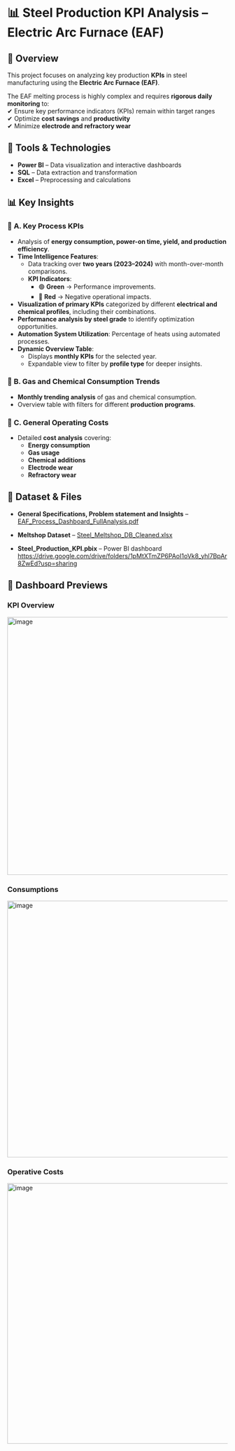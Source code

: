 # 📊 Steel Production KPI Analysis – Electric Arc Furnace (EAF)

## 📌 Overview  
This project focuses on analyzing key production **KPIs** in steel manufacturing using the **Electric Arc Furnace (EAF)**.  

The EAF melting process is highly complex and requires **rigorous daily monitoring** to:  
✔ Ensure key performance indicators (KPIs) remain within target ranges  
✔ Optimize **cost savings** and **productivity**  
✔ Minimize **electrode and refractory wear**  


## 🔧 Tools & Technologies  
- **Power BI** – Data visualization and interactive dashboards  
- **SQL** – Data extraction and transformation  
- **Excel** – Preprocessing and calculations  


## 📊 Key Insights  

### 🔹 **A. Key Process KPIs**  
- Analysis of **energy consumption, power-on time, yield, and production efficiency**.  
- **Time Intelligence Features**:  
  - Data tracking over **two years (2023–2024)** with month-over-month comparisons.  
  - **KPI Indicators**:  
    - 🟢 **Green** → Performance improvements.  
    - 🔴 **Red** → Negative operational impacts.  
- **Visualization of primary KPIs** categorized by different **electrical and chemical profiles**, including their combinations.  
- **Performance analysis by steel grade** to identify optimization opportunities.  
- **Automation System Utilization**: Percentage of heats using automated processes.  
- **Dynamic Overview Table**:  
  - Displays **monthly KPIs** for the selected year.  
  - Expandable view to filter by **profile type** for deeper insights.  

### 🔹 **B. Gas and Chemical Consumption Trends**  
- **Monthly trending analysis** of gas and chemical consumption.  
- Overview table with filters for different **production programs**.  

### 🔹 **C. General Operating Costs**  
- Detailed **cost analysis** covering:  
  - **Energy consumption**  
  - **Gas usage**  
  - **Chemical additions**  
  - **Electrode wear**  
  - **Refractory wear**  

## 📂 Dataset & Files  

- **General Specifications, Problem statement and Insights** –
    [EAF_Process_Dashboard_FullAnalysis.pdf](https://github.com/user-attachments/files/19579515/EAF_Process_Dashboard_FullAnalysis.pdf)

- **Meltshop Dataset** –
  [Steel_Meltshop_DB_Cleaned.xlsx](https://github.com/user-attachments/files/19579519/Steel_Meltshop_DB_Cleaned.xlsx)

- **Steel_Production_KPI.pbix** – Power BI dashboard
https://drive.google.com/drive/folders/1pMtXTmZP6PAoI1oVk8_yhl7BpAr8ZwEd?usp=sharing

  
## 📸 Dashboard Previews  

###  KPI Overview  
<img width="589" alt="image" src="https://github.com/user-attachments/assets/bc4da507-cb78-4665-b548-e9412b526103" />

###  Consumptions  
<img width="586" alt="image" src="https://github.com/user-attachments/assets/4a964bdb-ed23-457e-bb56-a03a8e7dae78" />

###  Operative Costs
<img width="595" alt="image" src="https://github.com/user-attachments/assets/c2df033a-94b4-4c11-98a6-d8f7aa757549" />



